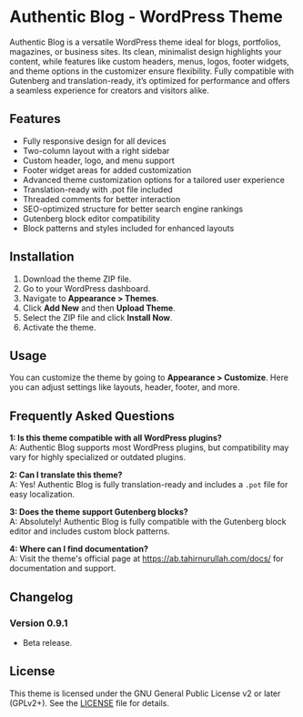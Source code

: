 # Authentic Blog - WordPress Theme

Authentic Blog is a versatile WordPress theme ideal for blogs, portfolios, magazines, or business sites. Its clean, minimalist design highlights your content, while features like custom headers, menus, logos, footer widgets, and theme options in the customizer ensure flexibility. Fully compatible with Gutenberg and translation-ready, it’s optimized for performance and offers a seamless experience for creators and visitors alike.

## Features

- Fully responsive design for all devices
- Two-column layout with a right sidebar
- Custom header, logo, and menu support
- Footer widget areas for added customization
- Advanced theme customization options for a tailored user experience
- Translation-ready with .pot file included
- Threaded comments for better interaction
- SEO-optimized structure for better search engine rankings
- Gutenberg block editor compatibility
- Block patterns and styles included for enhanced layouts

## Installation

1. Download the theme ZIP file.
2. Go to your WordPress dashboard.
3. Navigate to **Appearance > Themes**.
4. Click **Add New** and then **Upload Theme**.
5. Select the ZIP file and click **Install Now**.
6. Activate the theme.

## Usage

You can customize the theme by going to **Appearance > Customize**. Here you can adjust settings like layouts, header, footer, and more.

## Frequently Asked Questions

**1: Is this theme compatible with all WordPress plugins?**  
A: Authentic Blog supports most WordPress plugins, but compatibility may vary for highly specialized or outdated plugins.

**2: Can I translate this theme?**  
A: Yes! Authentic Blog is fully translation-ready and includes a `.pot` file for easy localization.

**3: Does the theme support Gutenberg blocks?**  
A: Absolutely! Authentic Blog is fully compatible with the Gutenberg block editor and includes custom block patterns.

**4: Where can I find documentation?**  
A: Visit the theme's official page at https://ab.tahirnurullah.com/docs/ for documentation and support.

## Changelog

### Version 0.9.1
- Beta release.

## License

This theme is licensed under the GNU General Public License v2 or later (GPLv2+). 
See the [LICENSE](LICENSE) file for details.
